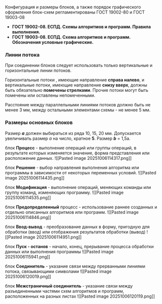 Конфигурация и размеры блоков, а также порядок графического оформления блок-схем регламентированы ГОСТ 19002-80 и ГОСТ 19003-08
- **ГОСТ 19002-08. ЕСПД. Схемы алгоритмов и программ. Правила выполнения.**
- **ГОСТ 19003-08. ЕСПД. Схема алгоритмов и программ. Обозначения условные графические.**

### Линии потока
При соединении блоков следует использовать только вертикальные и горизонтальные линии потоков.

Горизонтальные потоки , имеющие направление **справа налево**, и вертикальные потоки, имеющие направление **снизу вверх**, должны быть обязательно **помечены стрелками**. Прочие потоки могут быть помечены или оставлены непомеченными.

Расстояние между параллельными линиями потоков должно быть не менее 3 мм, между остальными элементами схемы - не менее 5 мм.

### Размеры основных блоков

Размер ***а*** должен выбираться из ряда 10, 15,  20 мм. Допускается увеличивать размер *а* на число, кратное **5**.
Размер ***b*** = 1,5a.


блок **Процесс** - выполнение операций или группы операций, в результате которых изменяется значение, форма представления или расположение данных.
![[Pasted image 20251006114317.png]]

блок **Решение** - выбор направления выполнения алгоритма или программы в зависимости от некоторых переменных условий.
![[Pasted image 20251006114435.png]]

блок **Модификация** - выполнение операций, меняющих команды или группу команд, изменяющих программу.
![[Pasted image 20251006114535.png]]

блок **Предопределенный** процесс - использование раннее созданных и отдельно описанных алгоритмов или программ.
![[Pasted image 20251006114846.png]]

блок **Ввод-вывод** - преобразование данных в форму, пригодную для обработки (ввод) или отображения результатов обработки (вывод)
![[Pasted image 20251006114951.png]]

блок **Пуск - останов** - начало, конец, прерывание процесса обработки данных или выполнения программы
![[Pasted image 20251006115941.png]]

блок **Соединитель** - указание связи между прерванными линиями потока, связывающими символами
![[Pasted image 20251006120019.png]]

блок **Межстраничный соединитель** - указание связи между разъединенными частями схем алгоритмов и программ, расположенных на разных листах
![[Pasted image 20251006120119.png]]
